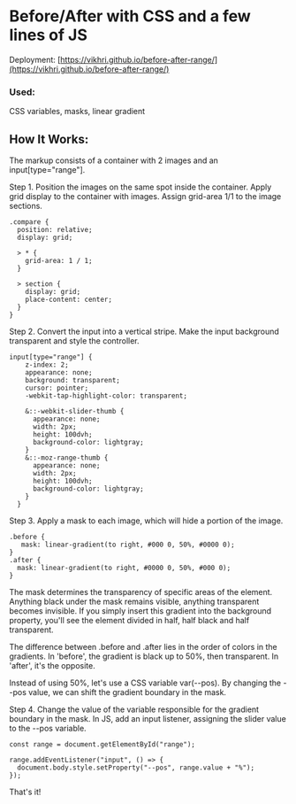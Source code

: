 # Before/After with CSS and a few lines of JS

Deployment: [https://vikhri.github.io/before-after-range/](https://vikhri.github.io/before-after-range/)

### Used:
CSS variables, masks, linear gradient

## How It Works:

The markup consists of a container with 2 images and an input[type="range"].

Step 1. Position the images on the same spot inside the container. Apply grid display to the container with images. Assign grid-area 1/1 to the image sections.

```
.compare {
  position: relative;
  display: grid;

  > * {
    grid-area: 1 / 1;
  }

  > section {
    display: grid;
    place-content: center;
  }
}
```

Step 2. Convert the input into a vertical stripe. Make the input background transparent and style the controller.
```
input[type="range"] {
    z-index: 2;
    appearance: none;
    background: transparent;
    cursor: pointer;
    -webkit-tap-highlight-color: transparent;
  
    &::-webkit-slider-thumb {
      appearance: none;
      width: 2px;
      height: 100dvh;
      background-color: lightgray;
    }
    &::-moz-range-thumb {
      appearance: none;
      width: 2px;
      height: 100dvh;
      background-color: lightgray;
    }
  }
```
Step 3. Apply a mask to each image, which will hide a portion of the image.

```
.before {
   mask: linear-gradient(to right, #000 0, 50%, #0000 0);
}
.after {
  mask: linear-gradient(to right, #0000 0, 50%, #000 0);
}
```

The mask determines the transparency of specific areas of the element. Anything black under the mask remains visible, anything transparent becomes invisible. If you simply insert this gradient into the background property, you'll see the element divided in half, half black and half transparent.

The difference between .before and .after lies in the order of colors in the gradients. In 'before', the gradient is black up to 50%, then transparent. In 'after', it's the opposite.

Instead of using 50%, let's use a CSS variable var(--pos). By changing the --pos value, we can shift the gradient boundary in the mask.

Step 4. Change the value of the variable responsible for the gradient boundary in the mask. In JS, add an input listener, assigning the slider value to the --pos variable.

```
const range = document.getElementById("range");

range.addEventListener("input", () => {
  document.body.style.setProperty("--pos", range.value + "%");
});
```

That's it!
